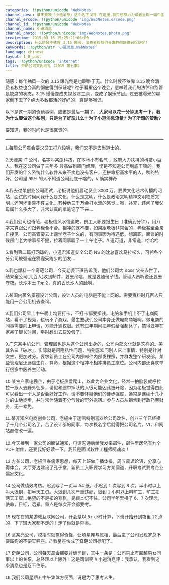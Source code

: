 ```yaml
---
categories: !!python/unicode 'WebNotes'
channel_desc: 请不要被「小道消息」这个名字误导.在这里,我只想努力为读者呈现一幅中国互联网的清明上河图.
channel_ercode: !!python/unicode 'img/WebNotes.ercode.png'
channel_id: !!python/unicode 'WebNotes'
channel_name: 小道消息
channel_photo: !!python/unicode 'img/WebNotes.photo.png'
createtime: 2015-03-16 15:25:21+00:00
description: 什么时候不依靠 3.15 晚会，消费者权益也会真的彻底得到保证呢?
keywords: !!python/str '小道消息,WebNotes'
language: chinese
layout: 1_0_post
tags: !!python/unicode 'internet'
title: 奇葩公司文化巡礼 (2015 第七季)
---
```

<div class="rich_media_content" id="js_content">
<p style="font-family: Avenir, sans-serif; border: 0px; margin-top: 12px; margin-bottom: 18px; padding: 0px; outline: 0px; color: rgb(51, 51, 51); white-space: normal;">
         随感：每年抽风一次的 3.15 曝光倒是也聊胜于无。什么时候不依靠 3.15 晚会消费者权益也会真的彻底得到保证呢? 过于看重这个晚会，意味着我们的法律和监管是缺席的状态。3.15 慢慢变成央视敛财工具，变成了娱乐节目。过去被曝光的哪家倒下去了? 绝大多数都活的好好的，真是够嘲讽。
        </p>
<p style="font-family: Avenir, sans-serif; border: 0px; margin-top: 12px; margin-bottom: 18px; padding: 0px; outline: 0px; color: rgb(51, 51, 51); white-space: normal;">
         以下是这一期的奇葩事例。应该是最后一期了。
         <strong>
          大家可以花一分钟思考一下，我为什么要做这个系列，只是为了好玩儿么? 为了小道消息流量? 为了所谓的赞助?
         </strong>
</p>
<p style="font-family: Avenir, sans-serif; border: 0px; margin-top: 12px; margin-bottom: 18px; padding: 0px; outline: 0px; color: rgb(51, 51, 51); white-space: normal;">
         要知道，我的时间也是很宝贵的。
        </p>
<hr style="font-family: Avenir, sans-serif; border-right-width: 0px; border-bottom-width: 0px; border-left-width: 0px; border-top-style: solid; border-top-color: rgb(234, 234, 234); height: 1px; margin: 1em 0px; padding: 0px; color: rgb(51, 51, 51); white-space: normal;"/>
<p style="font-family: Avenir, sans-serif; border: 0px; margin-top: 12px; margin-bottom: 18px; padding: 0px; outline: 0px; color: rgb(51, 51, 51); white-space: normal;">
         1.每周公司晨会要求员工打八段锦，我们又不是去当道士的。
        </p>
<p style="font-family: Avenir, sans-serif; border: 0px; margin-top: 12px; margin-bottom: 18px; padding: 0px; outline: 0px; color: rgb(51, 51, 51); white-space: normal;">
         2.天津某 IT 公司，名字叫某朗科技，在本地小有名气 ，政府大力扶持的科技小巨人。我在这公司做了三年多 最高做到部门经理，愣是不知道公司到底干嘛的。我们开发的什么系统什么软件从来不卖也没有客户，还拼命招高水平的人，吹的特好。公司里 95% 的人不知道公司到底干啥的。// 确实神奇
        </p>
<p style="font-family: Avenir, sans-serif; border: 0px; margin-top: 12px; margin-bottom: 18px; padding: 0px; outline: 0px; color: rgb(51, 51, 51); white-space: normal;">
         3.我去过某创业公司面试，老板说他们启动资金 3000 万，要做文化艺术传播的网站，面试的时候问我什么是文化，什么是文明，什么是政治文明精神文明物质文明…还问坏事算不算文化…有种他三千万会打水漂的感觉…哦，补充，还问了我父母属什么多大了，非常认真的拿笔记了下来…
        </p>
<p style="font-family: Avenir, sans-serif; border: 0px; margin-top: 12px; margin-bottom: 18px; padding: 0px; outline: 0px; color: rgb(51, 51, 51); white-space: normal;">
         4.我们公司也奇葩，老板信风水信道教，员工入职要报生日（准确到分钟），用八字来算跟公司跟老板合不合。相冲的就不要，如果跟老板非常合的，老板甚至会亲自接见。公司高管要去上课学老子什么的，有同事因为待遇低，想离职，面谈的时候部门老大啥事都不提，拉着同事聊了一上午老子。// 道可道，非常道，哈哈哈
        </p>
<p style="font-family: Avenir, sans-serif; border: 0px; margin-top: 12px; margin-bottom: 18px; padding: 0px; outline: 0px; color: rgb(51, 51, 51); white-space: normal;">
         5.看到第二篇打网球的，小道君知道安全公司 NS 的沈总喜欢马拉松么，可怜各个分公司被强迫在雾霾天跑步的朋友…
        </p>
<p style="font-family: Avenir, sans-serif; border: 0px; margin-top: 12px; margin-bottom: 18px; padding: 0px; outline: 0px; color: rgb(51, 51, 51); white-space: normal;">
         6.我也爆料一个奇葩公司，今天老婆下班告诉我，他们公司大 Boss 父亲去世了，结果全公司(几百人)收到邮件，要去吊唁，就是要随份子钱。管理人员听说还要去守夜。长沙本土 Top 2，真的丢长沙人的脸啊。
        </p>
<p style="font-family: Avenir, sans-serif; border: 0px; margin-top: 12px; margin-bottom: 18px; padding: 0px; outline: 0px; color: rgb(51, 51, 51); white-space: normal;">
         7.某国内著名景观设计公司，设计人员的电脑是不能上网的。需要资料时几百人只能用一台公用机去查询。
        </p>
<p style="font-family: Avenir, sans-serif; border: 0px; margin-top: 12px; margin-bottom: 18px; padding: 0px; outline: 0px; color: rgb(51, 51, 51); white-space: normal;">
         8.我们公司早上中午晚上均要打卡，不打卡都要扣钱。电脑和手机上不了电商网站，看不了视频，也玩不了游戏，最主要我们公司本身还做电商商城啊，做电商的同事需要向上申请，方能开通权限。还有过年期间把年假给强制休了，搞得过年在家呆了很长时间，平时想出去玩没假了。
        </p>
<p style="font-family: Avenir, sans-serif; border: 0px; margin-top: 12px; margin-bottom: 18px; padding: 0px; outline: 0px; color: rgb(51, 51, 51); white-space: normal;">
         9.广东某手机公司，管理层也是从这个公司出身的，公司内部文化就是这样的。美其名曰「破冰」，实际就是问隐私性问题，特别喜欢问别人床上事情，特别是针对女生，更加过分。要求新员工在公司内部邮件内部发裸照，并群发整个研发部。某些管理层还迷信生肖、算命，根据这个相冲不相冲排员工座位。公司内部还喜欢举行很多中医养生活动。
        </p>
<p style="font-family: Avenir, sans-serif; border: 0px; margin-top: 12px; margin-bottom: 18px; padding: 0px; outline: 0px; color: rgb(51, 51, 51); white-space: normal;">
         10.某生产家电民企，由于老板热爱爬山，以此为企业文化，经常一拍脑袋就呼拉拉一拨人去野外徒步，请假和途中掉队的人很可能因此被开除，因为老板觉得由此可以看出一个人是否会好好工作。请不要怀疑他们的徒步强度，通常是连续十几小时的山地徒步，并时常伴随着不分气候的野外露宿。参与人员从销售到行政乃至财务，无一幸免。
        </p>
<p style="font-family: Avenir, sans-serif; border: 0px; margin-top: 12px; margin-bottom: 18px; padding: 0px; outline: 0px; color: rgb(51, 51, 51); white-space: normal;">
         11.某非知名电商创业公司，老板由于迷信特别喜欢给公司改名，创业三年已经换了十几个公司名了，苦了设计部的同事，每次换名字后就得把公司名片，VI，和网站都修改一遍。
        </p>
<p style="font-family: Avenir, sans-serif; border: 0px; margin-top: 12px; margin-bottom: 18px; padding: 0px; outline: 0px; color: rgb(51, 51, 51); white-space: normal;">
         12.今天接到一家公司的面试通知，电话沟通后给我发来邮件，邮件里居然有九个 PDF 附件，还要我好好读一下。我只是面试软件工程师啊魂淡！
        </p>
<p style="font-family: Avenir, sans-serif; border: 0px; margin-top: 12px; margin-bottom: 18px; padding: 0px; outline: 0px; color: rgb(51, 51, 51); white-space: normal;">
         13.方某公司，老板信奉儒家思想，每天上班做广播体操，周五晨读论语，分享心得体会，大厅旁边建设了孔子堂，新员工入职要学习方某儒道，升职考试要考企业儒家文化。
        </p>
<p style="font-family: Avenir, sans-serif; border: 0px; margin-top: 12px; margin-bottom: 18px; padding: 0px; outline: 0px; color: rgb(51, 51, 51); white-space: normal;">
         14.公司做绩效考核。迟到写了一页半 A4 纸。小迟到 1 次写到 8 次，半小时以上叫大迟到，扣半天工资。大迟到几次严重违纪，迟到 1 小时以上叫旷工，旷工扣两天工资…绝望的不是扣的夸张，是根本记不住。公司半年里换了 6、7 次理念，使命，目标，远景。重点是每次开会都要考。
        </p>
<p style="font-family: Avenir, sans-serif; border: 0px; margin-top: 12px; margin-bottom: 18px; padding: 0px; outline: 0px; color: rgb(51, 51, 51); white-space: normal;">
         15.现在在的某游戏互联网公司，开会是以 5+ 小时计算，下班开始开到夜里 12 点的，下了班大家都不走的！走了你就是异类。
        </p>
<p style="font-family: Avenir, sans-serif; border: 0px; margin-top: 12px; margin-bottom: 18px; padding: 0px; outline: 0px; color: rgb(51, 51, 51); white-space: normal;">
         16.蓝某亮公司，校招时就觉得奇怪，让填星座与属相，最后进了公司发现罗总不要属狗的不要天秤座。// 看星座快成了奇葩公司标配了。
        </p>
<p style="font-family: Avenir, sans-serif; border: 0px; margin-top: 12px; margin-bottom: 18px; padding: 0px; outline: 0px; color: rgb(51, 51, 51); white-space: normal;">
         17.奇葩公司，公司每天晨会都要背诵司训，其中一条是：公司禁止有超越男女同事以上的关系，总经理以上除外！这是司训啊 // 小道消息评：我承认，我看到这条消息也是忍不住乐。
        </p>
<p style="font-family: Avenir, sans-serif; border: 0px; margin-top: 12px; margin-bottom: 18px; padding: 0px; outline: 0px; color: rgb(51, 51, 51); white-space: normal;">
         18.我们公司星期五中午集体方便面，说是为了思考人生。
        </p>
<p>
<br/>
</p>
</div>